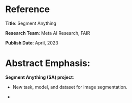 # Reference

**Title**: Segment Anything

**Research Team**: Meta AI Research, FAIR

**Publish Date**: April, 2023

# Abstract Emphasis:

**Segment Anything (SA) project**:

* New task, model, and dataset for image segmentation.

* 